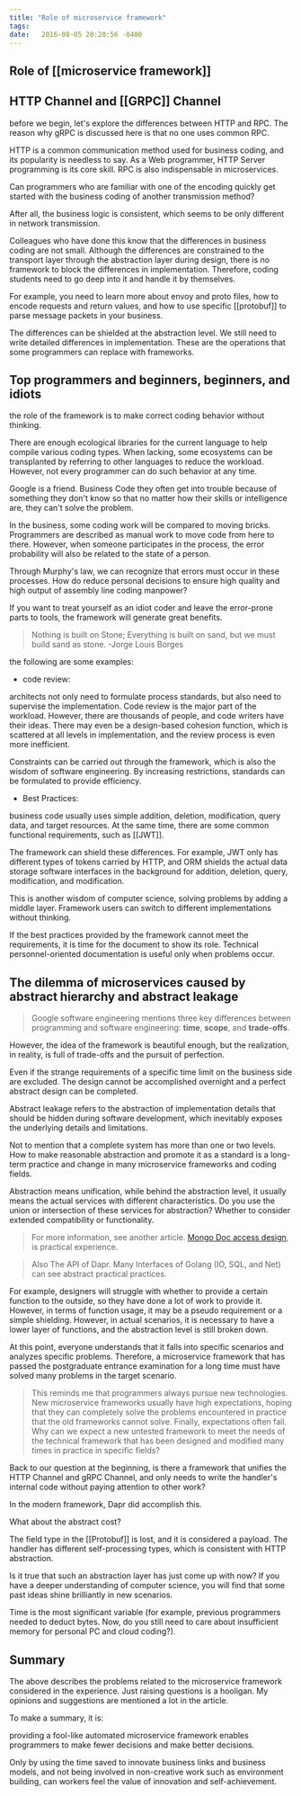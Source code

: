 ```yaml
---
title: "Role of microservice framework"
tags:
date:   2016-08-05 20:20:56 -0400
---
```

## Role of [[microservice framework]]

## HTTP Channel and [[GRPC]] Channel 

before we begin, let's explore the differences between HTTP and RPC. The reason why gRPC is discussed here is that no one uses common RPC. 

HTTP is a common communication method used for business coding, and its popularity is needless to say. As a Web programmer, HTTP Server programming is its core skill. RPC is also indispensable in microservices. 

Can programmers who are familiar with one of the encoding quickly get started with the business coding of another transmission method? 

After all, the business logic is consistent, which seems to be only different in network transmission. 

Colleagues who have done this know that the differences in business coding are not small. Although the differences are constrained to the transport layer through the abstraction layer during design, there is no framework to block the differences in implementation. Therefore, coding students need to go deep into it and handle it by themselves. 

For example, you need to learn more about envoy and proto files, how to encode requests and return values, and how to use specific [[protobuf]] to parse message packets in your business. 

The differences can be shielded at the abstraction level. We still need to write detailed differences in implementation. These are the operations that some programmers can replace with frameworks. 

## Top programmers and beginners, beginners, and idiots 

the role of the framework is to make correct coding behavior without thinking.

There are enough ecological libraries for the current language to help compile various coding types. When lacking, some ecosystems can be transplanted by referring to other languages to reduce the workload. However, not every programmer can do such behavior at any time. 

Google is a friend. Business Code they often get into trouble because of something they don't know so that no matter how their skills or intelligence are, they can't solve the problem.

In the business, some coding work will be compared to moving bricks. Programmers are described as manual work to move code from here to there. However, when someone participates in the process, the error probability will also be related to the state of a person.

Through Murphy's law, we can recognize that errors must occur in these processes. How do reduce personal decisions to ensure high quality and high output of assembly line coding manpower?

If you want to treat yourself as an idiot coder and leave the error-prone parts to tools, the framework will generate great benefits. 


> Nothing is built on Stone; Everything is built on sand, but we must build sand as stone.
>                                 -Jorge Louis Borges 


the following are some examples: 

- code review: 

architects not only need to formulate process standards, but also need to supervise the implementation. Code review is the major part of the workload. However, there are thousands of people, and code writers have their ideas. There may even be a design-based cohesion function, which is scattered at all levels in implementation, and the review process is even more inefficient. 

Constraints can be carried out through the framework, which is also the wisdom of software engineering. By increasing restrictions, standards can be formulated to provide efficiency.

- Best Practices: 

business code usually uses simple addition, deletion, modification, query data, and target resources. At the same time, there are some common functional requirements, such as [[JWT]]. 

The framework can shield these differences. For example, JWT only has different types of tokens carried by HTTP, and ORM shields the actual data storage software interfaces in the background for addition, deletion, query, modification, and modification. 

This is another wisdom of computer science, solving problems by adding a middle layer. Framework users can switch to different implementations without thinking.

If the best practices provided by the framework cannot meet the requirements, it is time for the document to show its role. Technical personnel-oriented documentation is useful only when problems occur.

## The dilemma of microservices caused by abstract hierarchy and abstract leakage 

> Google software engineering mentions three key differences between programming and software engineering: **time**, **scope**, and **trade-offs**. 

However, the idea of the framework is beautiful enough, but the realization, in reality, is full of trade-offs and the pursuit of perfection. 

Even if the strange requirements of a specific time limit on the business side are excluded. The design cannot be accomplished overnight and a perfect abstract design can be completed.

Abstract leakage refers to the abstraction of implementation details that should be hidden during software development, which inevitably exposes the underlying details and limitations.

Not to mention that a complete system has more than one or two levels. How to make reasonable abstraction and promote it as a standard is a long-term practice and change in many microservice frameworks and coding fields. 

Abstraction means unification, while behind the abstraction level, it usually means the actual services with different characteristics. Do you use the union or intersection of these services for abstraction? Whether to consider extended compatibility or functionality.

> For more information, see another article. [Mongo Doc access design](), is practical experience. 

> Also The API of Dapr. Many Interfaces of Golang (IO, SQL, and Net) can see abstract practical practices.

For example, designers will struggle with whether to provide a certain function to the outside, so they have done a lot of work to provide it. However, in terms of function usage, it may be a pseudo requirement or a simple shielding. However, in actual scenarios, it is necessary to have a lower layer of functions, and the abstraction level is still broken down. 

At this point, everyone understands that it falls into specific scenarios and analyzes specific problems. Therefore, a microservice framework that has passed the postgraduate entrance examination for a long time must have solved many problems in the target scenario. 

> This reminds me that programmers always pursue new technologies. New microservice frameworks usually have high expectations, hoping that they can completely solve the problems encountered in practice that the old frameworks cannot solve. Finally, expectations often fail. Why can we expect a new untested framework to meet the needs of the technical framework that has been designed and modified many times in practice in specific fields?

Back to our question at the beginning, is there a framework that unifies the HTTP Channel and gRPC Channel, and only needs to write the handler's internal code without paying attention to other work?

 In the modern framework, Dapr did accomplish this. 

What about the abstract cost? 

The field type in the [[Protobuf]] is lost, and it is considered a payload. The handler has different self-processing types, which is consistent with HTTP abstraction. 

Is it true that such an abstraction layer has just come up with now? If you have a deeper understanding of computer science, you will find that some past ideas shine brilliantly in new scenarios. 

Time is the most significant variable (for example, previous programmers needed to deduct bytes. Now, do you still need to care about insufficient memory for personal PC and cloud coding?). 

## Summary
The above describes the problems related to the microservice framework considered in the experience. Just raising questions is a hooligan. My opinions and suggestions are mentioned a lot in the article. 

To make a summary, it is: 

providing a fool-like automated microservice framework enables programmers to make fewer decisions and make better decisions. 

Only by using the time saved to innovate business links and business models, and not being involved in non-creative work such as environment building, can workers feel the value of innovation and self-achievement.
